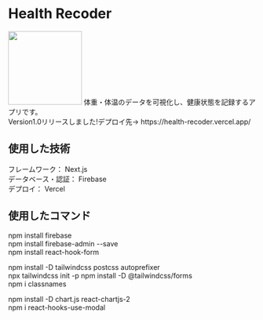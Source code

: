 # Health Recoder

<img src="https://user-images.githubusercontent.com/96577959/212814685-c96cd353-b1b8-498b-a3bc-86a7785e07fe.png" width="150">  
体重・体温のデータを可視化し、健康状態を記録するアプリです。<br>
Version1.0リリースしました!デプロイ先→
https://health-recoder.vercel.app/  

## 使用した技術

フレームワーク： Next.js  
データベース・認証： Firebase  
デプロイ： Vercel

## 使用したコマンド

npm install firebase  
npm install firebase-admin --save  
npm install react-hook-form

npm install -D tailwindcss postcss autoprefixer  
npx tailwindcss init -p
npm install -D @tailwindcss/forms  
npm i classnames

npm install -D chart.js react-chartjs-2  
npm i react-hooks-use-modal
